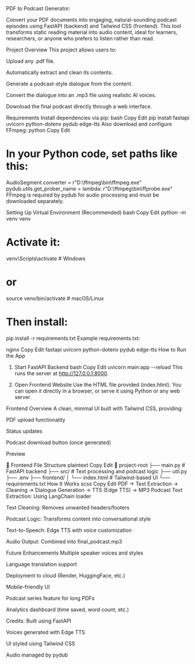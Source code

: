 PDF to Podcast Generator:

Convert your PDF documents into engaging, natural-sounding podcast episodes using FastAPI (backend) and Tailwind CSS (frontend). This tool transforms static reading material into audio content, ideal for learners, researchers, or anyone who prefers to listen rather than read.

Project Overview
This project allows users to:

Upload any .pdf file.

Automatically extract and clean its contents.

Generate a podcast-style dialogue from the content.

Convert the dialogue into an .mp3 file using realistic AI voices.

Download the final podcast directly through a web interface.

Requirements
Install dependencies via pip:
bash
Copy
Edit
pip install fastapi uvicorn python-dotenv pydub edge-tts
Also download and configure FFmpeg:
python
Copy
Edit
# In your Python code, set paths like this:
AudioSegment.converter = r"D:\\ffmpeg\\bin\\ffmpeg.exe"
pydub.utils.get_prober_name = lambda: r"D:\\ffmpeg\\bin\\ffprobe.exe"
FFmpeg is required by pydub for audio processing and must be downloaded separately.

Setting Up Virtual Environment (Recommended)
bash
Copy
Edit
python -m venv venv
# Activate it:
venv\Scripts\activate  # Windows
# or
source venv/bin/activate  # macOS/Linux

# Then install:
pip install -r requirements.txt
Example requirements.txt:

nginx
Copy
Edit
fastapi
uvicorn
python-dotenv
pydub
edge-tts
How to Run the App
1. Start FastAPI Backend
bash
Copy
Edit
uvicorn main:app --reload
This runs the server at http://127.0.0.1:8000.

2. Open Frontend Website
Use the HTML file provided (index.html). You can open it directly in a browser, or serve it using Python or any web server.

Frontend Overview
A clean, minimal UI built with Tailwind CSS, providing:

PDF upload functionality

Status updates

Podcast download button (once generated)

Preview
<!-- Replace with real screenshot if available -->

📁 Frontend File Structure
plaintext
Copy
Edit
📂 project-root
├── main.py               # FastAPI backend
├── src/                  # Text processing and podcast logic
├── util.py
├── .env
├── frontend/
│   └── index.html        # Tailwind-based UI
└── requirements.txt
How It Works
scss
Copy
Edit
PDF → Text Extraction → Cleaning → Dialogue Generation → TTS (Edge TTS) → MP3 Podcast
Text Extraction: Using LangChain loader

Text Cleaning: Removes unwanted headers/footers

Podcast Logic: Transforms content into conversational style

Text-to-Speech: Edge TTS with voice customization

Audio Output: Combined into final_podcast.mp3

 Future Enhancements
Multiple speaker voices and styles

Language translation support

Deployment to cloud (Render, HuggingFace, etc.)

 Mobile-friendly UI

Podcast series feature for long PDFs

Analytics dashboard (time saved, word count, etc.)

Credits:
Built using FastAPI

Voices generated with Edge TTS

UI styled using Tailwind CSS

Audio managed by pydub

